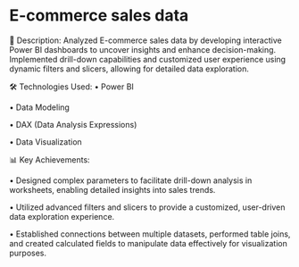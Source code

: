 # E-commerce sales data

📝 Description: 
Analyzed E-commerce sales data by developing interactive Power BI dashboards to uncover insights and enhance decision-making. Implemented drill-down capabilities and customized user experience using dynamic filters and slicers, allowing for detailed data exploration.



🛠️ Technologies Used:
• Power BI

• Data Modeling

• DAX (Data Analysis Expressions)

• Data Visualization



📊 Key Achievements:

• Designed complex parameters to facilitate drill-down analysis in worksheets, enabling detailed insights into sales trends.

• Utilized advanced filters and slicers to provide a customized, user-driven data exploration experience.

• Established connections between multiple datasets, performed table joins, and created calculated fields to manipulate data effectively for visualization purposes.
